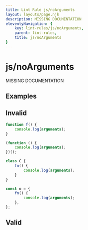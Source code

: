 ```yaml
---
title: Lint Rule js/noArguments
layout: layouts/page.njk
description: MISSING DOCUMENTATION
eleventyNavigation: {
	key: lint-rules/js/noArguments,
	parent: lint-rules,
	title: js/noArguments
}
---
```


# js/noArguments

MISSING DOCUMENTATION

<!-- EVERYTHING BELOW IS AUTOGENERATED. SEE SCRIPTS FOLDER FOR UPDATE SCRIPTS -->


## Examples
## Invalid
```typescript
function f() {
	console.log(arguments);
}
```
```typescript
(function () {
	console.log(arguments);
})();
```
```typescript
class C {
	fn() {
		console.log(arguments);
	}
}
```
```typescript
const o = {
	fn() {
		console.log(arguments);
	},
};
```
## Valid
